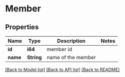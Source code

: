 # Member

## Properties
Name | Type | Description | Notes
------------ | ------------- | ------------- | -------------
**id** | **i64** | member id | 
**name** | **String** | name of the member | 

[[Back to Model list]](../README.md#documentation-for-models) [[Back to API list]](../README.md#documentation-for-api-endpoints) [[Back to README]](../README.md)


